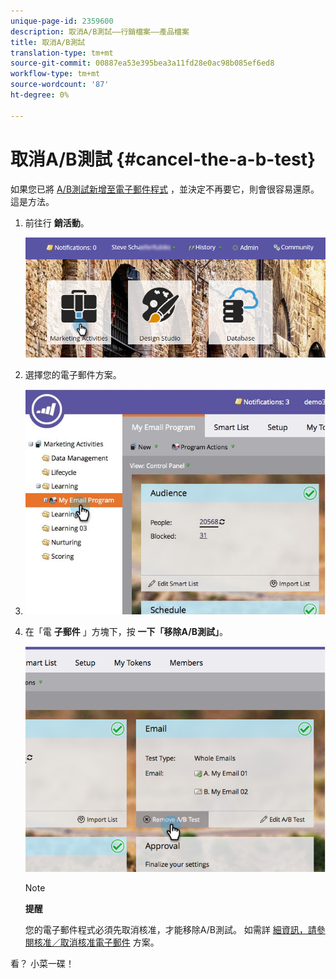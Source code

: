 ```yaml
---
unique-page-id: 2359600
description: 取消A/B測試——行銷檔案——產品檔案
title: 取消A/B測試
translation-type: tm+mt
source-git-commit: 00887ea53e395bea3a11fd28e0ac98b085ef6ed8
workflow-type: tm+mt
source-wordcount: '87'
ht-degree: 0%

---
```



# 取消A/B測試 {#cancel-the-a-b-test}

如果您已將 [A/B測試新增至電子郵件程式](add-an-a-b-test.md) ，並決定不再要它，則會很容易還原。 這是方法。

1. 前往行 **銷活動**。

   ![](assets/login-marketing-activities-1.png)

1. 選擇您的電子郵件方案。
1. ![](assets/selectemailprogram-1.jpg)

1. 在「電 **子郵件** 」方塊下，按 **一下「移除A/B測試」**。

   ![](assets/image2015-5-6-14-3a27-3a58.png)

   >[!NOTE]
   >
   >**提醒**
   >
   >
   >您的電子郵件程式必須先取消核准，才能移除A/B測試。 如需詳 [細資訊，請參閱核准／取消核准電子郵件](../../../../../product-docs/email-marketing/email-programs/email-program-actions/approve-unapprove-an-email-program.md) 方案。

看？ 小菜一碟！